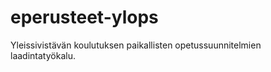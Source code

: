 eperusteet-ylops
================

Yleissivistävän koulutuksen paikallisten opetussuunnitelmien laadintatyökalu.
